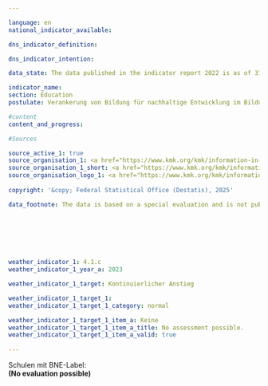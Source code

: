 ```yaml
---

language: en        
national_indicator_available:         

dns_indicator_definition:         

dns_indicator_intention:         

data_state: The data published in the indicator report 2022 is as of 31 October 2022. The data shown on this platform is updated regularly, so that more current data may be available online than published in the <a href="https://dns-indikatoren.de/assets/Publikationen/Indikatorenberichte/2022.pdf">indicator report 2022</a>.        

indicator_name:         
section: Education        
postulate: Verankerung von Bildung für nachhaltige Entwicklung im Bildungssystem vorantreiben        

#content         
content_and_progress:                 

#Sources        

source_active_1: true
source_organisation_1: <a href="https://www.kmk.org/kmk/information-in-english.html" target="_blank" onclick="return confirm_alert('x', 'En')">XXXKultusministerien der Länder in Zusammenarbeit mit dem Hessischen Statistischen Landesamt</a>
source_organisation_1_short: <a href="https://www.kmk.org/kmk/information-in-english.html" target="_blank" onclick="return confirm_alert('x', 'En')">XXXKultusministerien der Länder in Zusammenarbeit mit dem Hessischen Statistischen Landesamt</a>
source_organisation_logo_1: <a href="https://www.kmk.org/kmk/information-in-english.html" target="_blank" onclick="return confirm_alert('x', 'En')"><img src="https://dnsTestEnvironment.github.io/site/public/OrgImgEn/kmk.png" alt="XXXKultusministerien der Länder in Zusammenarbeit mit dem Hessischen Statistischen Landesamt" title=" Click here to visit the homepage of the organizationXXXKultusministerien der Länder in Zusammenarbeit mit dem Hessischen Statistischen Landesamt" style="height:60px; width:148px; border:transparent"/></a>
        
copyright: '&copy; Federal Statistical Office (Destatis), 2025'        

data_footnote: The data is based on a special evaluation and is not publicly available.        

        

        

                        

weather_indicator_1: 4.1.c 
weather_indicator_1_year_a: 2023

weather_indicator_1_target: Kontinuierlicher Anstieg

weather_indicator_1_target_1: 
weather_indicator_1_target_1_category: normal

weather_indicator_1_target_1_item_a: Keine
weather_indicator_1_target_1_item_a_title: No assessment possible.
weather_indicator_1_target_1_item_a_valid: true        
        
---
```



<div>
  <div class="my-header">
    <label class="default">Schulen mit BNE-Label: 
    </label>
  </div>
</div>
<div class="my-header-note">
  <label class="default"><b>(No evaluation possible)
  </b></label>
</div>